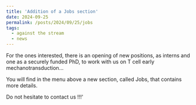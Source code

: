 ```yaml
---
title: 'Addition of a Jobs section'
date: 2024-09-25
permalink: /posts/2024/09/25/jobs
tags:
  - against the stream
  - news
---
```


For the ones interested, there is an opening of new positions, as interns and one as a securely funded PhD, to work with us on T cell early mechanotransduction...

You will find in the menu above a new section, called Jobs, that contains more details.

Do not hesitate to contact us !!!'



